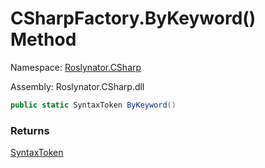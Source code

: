 # CSharpFactory\.ByKeyword\(\) Method

Namespace: [Roslynator.CSharp](../../README.md)

Assembly: Roslynator\.CSharp\.dll

```csharp
public static SyntaxToken ByKeyword()
```

### Returns

[SyntaxToken](https://docs.microsoft.com/en-us/dotnet/api/microsoft.codeanalysis.syntaxtoken)


